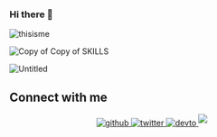 
### Hi there 👋
![thisisme](https://user-images.githubusercontent.com/73755149/114029103-d02c1b80-9896-11eb-8080-324d5dfb1d4c.png)

![Copy of Copy of SKILLS](https://user-images.githubusercontent.com/73755149/114039902-c1e2fd00-98a0-11eb-9e74-2ec84f5289c9.gif)

![Untitled](https://user-images.githubusercontent.com/73755149/114040152-f8207c80-98a0-11eb-8885-a7f6be594b5e.gif)


## Connect with me  
<div align="center">
<a href="https://github.com/whitedevil-glitch" target="_blank">
<img src=https://img.shields.io/badge/github-%2324292e.svg?&style=for-the-badge&logo=github&logoColor=white alt=github style="margin-bottom: 5px;" />
</a>
<a href="https://twitter.com/SaiShan97540968" target="_blank">
<img src=https://img.shields.io/badge/twitter-%2300acee.svg?&style=for-the-badge&logo=twitter&logoColor=white alt=twitter style="margin-bottom: 5px;" />
</a>
<a href="https://dev.to/saishan97540968" target="_blank">
<img src=https://img.shields.io/badge/dev.to-%2308090A.svg?&style=for-the-badge&logo=dev.to&logoColor=white alt=devto style="margin-bottom: 5px;" />
</a> 
<a href="https://discordapp.com/users/577403984382263296/" target="_blank">
 <img src="https://imgur.com/bifqFmE" style="margin-bottom: 5px;" />
</div>  

<!--
**whitedevil-glitch/whitedevil-glitch** is a ✨ _special_ ✨ repository because its `README.md` (this file) appears on your GitHub profile.

Here are some ideas to get you started:

- 🔭 I’m currently working on Keyboard-HERO...
- 🌱 I’m currently learning JavaScript... ✊
- 👯 I’m looking to collaborate on WebDev projects...
- 🤔 I’m looking for help with JS...
- 💬 Ask me about Web Dev Stuff...
- 📫 How to reach me: https://twitter.com/SaiShan97540968...
- 😄 Pronouns: 😒...
- ⚡ Fun fact: I m COOL but Global Warming Made Me HOT...
-->
